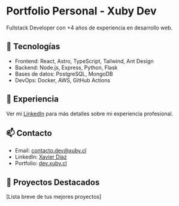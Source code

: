 # Portfolio Personal - Xuby Dev

Fullstack Developer con +4 años de experiencia en desarrollo web.

## 🚀 Tecnologías

- Frontend: React, Astro, TypeScript, Tailwind, Ant Design
- Backend: Node.js, Express, Python, Flask
- Bases de datos: PostgreSQL, MongoDB
- DevOps: Docker, AWS, GitHub Actions

## 💼 Experiencia

Ver mi [LinkedIn](https://www.linkedin.com/in/xubylele/) para más detalles sobre mi experiencia profesional.

## 📫 Contacto

- Email: [contacto.dev@xuby.cl](mailto:contacto.dev@xuby.cl)
- LinkedIn: [Xavier Díaz](https://www.linkedin.com/in/xubylele/)
- Portfolio: [dev.xuby.cl](https://dev.xuby.cl/)

## 🌟 Proyectos Destacados

[Lista breve de tus mejores proyectos]
